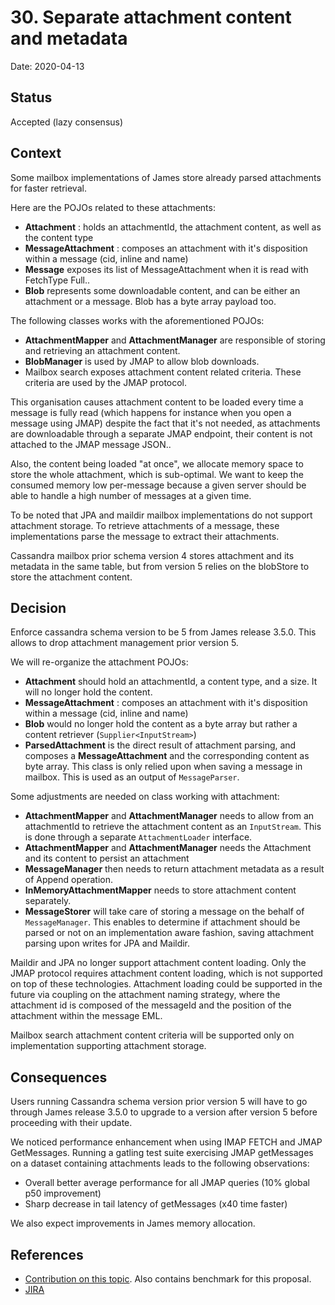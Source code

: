 # 30. Separate attachment content and metadata

Date: 2020-04-13

## Status

Accepted (lazy consensus)

## Context

Some mailbox implementations of James store already parsed attachments for faster retrieval.

Here are the POJOs related to these attachments:

 - **Attachment** : holds an attachmentId, the attachment content, as well as the content type
 - **MessageAttachment** : composes an attachment with it's disposition within a message (cid, inline and name)
 - **Message** exposes its list of MessageAttachment when it is read with FetchType Full..
 - **Blob** represents some downloadable content, and can be either an attachment or a message. Blob has a byte array 
 payload too.
 
The following classes works with the aforementioned POJOs:
 
 - **AttachmentMapper** and **AttachmentManager** are responsible of storing and retrieving an attachment content.
 - **BlobManager** is used by JMAP to allow blob downloads.
 - Mailbox search exposes attachment content related criteria. These criteria are used by the JMAP protocol.

This organisation causes attachment content to be loaded every time a message is fully read (which happens for instance
when you open a message using JMAP) despite the fact that it's not needed, as attachments are downloadable through a 
separate JMAP endpoint, their content is not attached to the JMAP message JSON..

Also, the content being loaded "at once", we allocate memory space to store the whole attachment, which is sub-optimal. We
want to keep the consumed memory low per-message because a given server should be able to handle a high number of messages 
at a given time.

To be noted that JPA and maildir mailbox implementations do not support attachment storage. To retrieve attachments of a 
message, these implementations parse the message to extract their attachments.

Cassandra mailbox prior schema version 4 stores attachment and its metadata in the same table, but from version 5 relies 
on the blobStore to store the attachment content.

## Decision

Enforce cassandra schema version to be 5 from James release 3.5.0. This allows to drop attachment management prior version
5.

We will re-organize the attachment POJOs: 

 - **Attachment** should hold an attachmentId, a content type, and a size. It will no longer hold the content.
 - **MessageAttachment** : composes an attachment with it's disposition within a message (cid, inline and name)
 - **Blob** would no longer hold the content as a byte array but rather a content retriever (`Supplier<InputStream>`)
 - **ParsedAttachment** is the direct result of attachment parsing, and composes a **MessageAttachment** and the 
 corresponding content as byte array. This class is only relied upon when saving a message in mailbox. This is used as 
 an output of `MessageParser`.

Some adjustments are needed on class working with attachment:

 - **AttachmentMapper** and **AttachmentManager** needs to allow from an attachmentId to retrieve the attachment content
 as an `InputStream`. This is done through a separate `AttachmentLoader` interface.
 - **AttachmentMapper** and **AttachmentManager** needs the Attachment and its content to persist an attachment
 - **MessageManager** then needs to return attachment metadata as a result of Append operation.
 - **InMemoryAttachmentMapper** needs to store attachment content separately.
 - **MessageStorer** will take care of storing a message on the behalf of `MessageManager`. This enables to determine if 
 attachment should be parsed or not on an implementation aware fashion, saving attachment parsing upon writes for JPA 
 and Maildir.
 
Maildir and JPA no longer support attachment content loading. Only the JMAP protocol requires attachment content loading,
which is not supported on top of these technologies. Attachment loading could be supported in the future via coupling on 
the attachment naming strategy, where the attachment id is composed of the messageId and the position of the attachment 
within the message EML.

Mailbox search attachment content criteria will be supported only on implementation supporting attachment storage.

## Consequences

Users running Cassandra schema version prior version 5 will have to go through James release 3.5.0 to upgrade to a 
version after version 5 before proceeding with their update.

We noticed performance enhancement when using IMAP FETCH and JMAP GetMessages. Running a gatling test suite exercising 
JMAP getMessages on a dataset containing attachments leads to the following observations:

 - Overall better average performance for all JMAP queries (10% global p50 improvement)
 - Sharp decrease in tail latency of getMessages (x40 time faster)

We also expect improvements in James memory allocation.

## References

 - [Contribution on this topic](https://github.com/linagora/james-project/pull/3061). Also contains benchmark for this 
 proposal.
 - [JIRA](https://issues.apache.org/jira/browse/JAMES-2997)